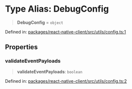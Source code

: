 # Type Alias: DebugConfig

> **DebugConfig** = `object`

Defined in: [packages/react-native-client/src/utils/config.ts:1](https://github.com/fishjam-cloud/mobile-client-sdk/blob/76d05a6e62b137b02043a8a00ca762ff218a64b5/packages/react-native-client/src/utils/config.ts#L1)

## Properties

### validateEventPayloads

> **validateEventPayloads**: `boolean`

Defined in: [packages/react-native-client/src/utils/config.ts:2](https://github.com/fishjam-cloud/mobile-client-sdk/blob/76d05a6e62b137b02043a8a00ca762ff218a64b5/packages/react-native-client/src/utils/config.ts#L2)
